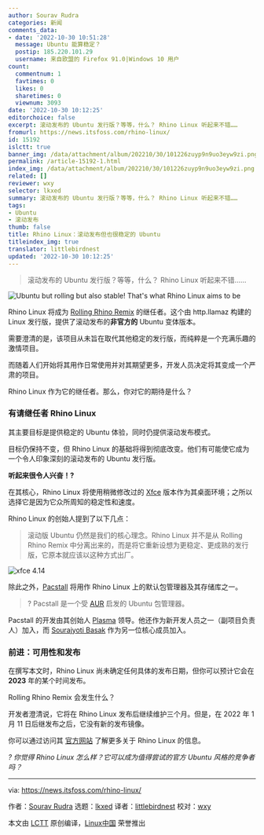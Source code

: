 ```yaml
---
author: Sourav Rudra
categories: 新闻
comments_data:
- date: '2022-10-30 10:51:28'
  message: Ubuntu 能算稳定？
  postip: 185.220.101.29
  username: 来自欧盟的 Firefox 91.0|Windows 10 用户
count:
  commentnum: 1
  favtimes: 0
  likes: 0
  sharetimes: 0
  viewnum: 3093
date: '2022-10-30 10:12:25'
editorchoice: false
excerpt: 滚动发布的 Ubuntu 发行版？等等，什么？ Rhino Linux 听起来不错……
fromurl: https://news.itsfoss.com/rhino-linux/
id: 15192
islctt: true
banner_img: /data/attachment/album/202210/30/101226zuyp9n9uo3eyw9zi.png
permalink: /article-15192-1.html
index_img: /data/attachment/album/202210/30/101226zuyp9n9uo3eyw9zi.png.thumb.jpg
related: []
reviewer: wxy
selector: lkxed
summary: 滚动发布的 Ubuntu 发行版？等等，什么？ Rhino Linux 听起来不错……
tags:
- Ubuntu
- 滚动发布
thumb: false
title: Rhino Linux：滚动发布但也很稳定的 Ubuntu
titleindex_img: true
translator: littlebirdnest
updated: '2022-10-30 10:12:25'
---
```



> 
> 滚动发布的 Ubuntu 发行版？等等，什么？ Rhino Linux 听起来不错……
> 
> 
> 


![Ubuntu but rolling but also stable! That's what Rhino Linux aims to be](/data/attachment/album/202210/30/101226zuyp9n9uo3eyw9zi.png)


Rhino Linux 将成为 [Rolling Rhino Remix](https://github.com/rollingrhinoremix) 的继任者。这个由 http.llamaz 构建的 Linux 发行版，提供了滚动发布的**非官方的** Ubuntu 变体版本。


需要澄清的是，该项目从未旨在取代其他稳定的发行版，而纯粹是一个充满乐趣的激情项目。


而随着人们开始将其用作日常使用并对其期望更多，开发人员决定将其变成一个严肃的项目。


Rhino Linux 作为它的继任者。那么，你对它的期待是什么？


### 有请继任者 Rhino Linux


其主要目标是提供稳定的 Ubuntu 体验，同时仍提供滚动发布模式。


目标仍保持不变，但 Rhino Linux 的基础将得到彻底改变。他们有可能使它成为一个令人印象深刻的滚动发布的 Ubuntu 发行版。


**听起来很令人兴奋！?**


在其核心，Rhino Linux 将使用稍微修改过的 [Xfce](https://www.xfce.org/) 版本作为其桌面环境；之所以选择它是因为它众所周知的稳定性和速度。


Rhino Linux 的创始人提到了以下几点：



> 
> 滚动版 Ubuntu 仍然是我们的核心理念。Rhino Linux 并不是从 Rolling Rhino Remix 中分离出来的，而是将它重新设想为更稳定、更成熟的发行版，它原本就应该以这种方式出厂。
> 
> 
> 


![xfce 4.14](/data/attachment/album/202210/30/101226o8l3tzzklh3lcc88.png)


除此之外，[Pacstall](https://github.com/pacstall/pacstall) 将用作 Rhino Linux 上的默认包管理器及其存储库之一。



> 
> ? Pacstall 是一个受 [AUR](https://itsfoss.com/aur-arch-linux/) 启发的 Ubuntu 包管理器。
> 
> 
> 


Pacstall 的开发由其创始人 [Plasma](https://github.com/Henryws) 领导。他还作为新开发人员之一（副项目负责人）加入，而 [Sourajyoti Basak](https://github.com/wizard-28) 作为另一位核心成员加入。


### 前进：可用性和发布


在撰写本文时，Rhino Linux 尚未确定任何具体的发布日期，但你可以预计它会在 **2023** 年的某个时间发布。


Rolling Rhino Remix 会发生什么？


开发者澄清说，它将在 Rhino Linux 发布后继续维护三个月。但是，在 2022 年 1 月 11 日后继发布之后，它没有新的发布镜像。


你可以通过访问其 [官方网站](https://rhinolinux.org/) 了解更多关于 Rhino Linux 的信息。


*? 你觉得 Rhino Linux 怎么样？它可以成为值得尝试的官方 Ubuntu 风格的竞争者吗？*




---


via: <https://news.itsfoss.com/rhino-linux/>


作者：[Sourav Rudra](https://news.itsfoss.com/author/sourav/) 选题：[lkxed](https://github.com/lkxed) 译者：[littlebirdnest](https://github.com/littlebirdnest) 校对：[wxy](https://github.com/wxy)


本文由 [LCTT](https://github.com/LCTT/TranslateProject) 原创编译，[Linux中国](https://linux.cn/) 荣誉推出